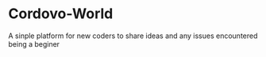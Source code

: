 # Cordovo-World
A sinple platform for new coders to share ideas and any issues encountered being a beginer
